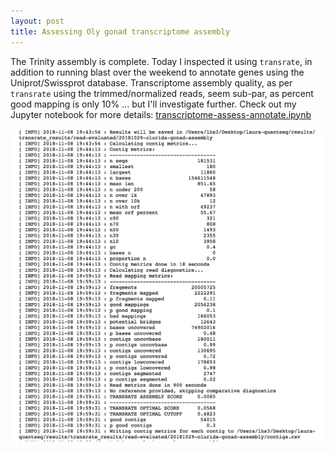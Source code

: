 ```yaml
---
layout: post
title: Assessing Oly gonad transcriptome assembly 
---
```


The Trinity assembly is complete. Today I inspected it using `transrate`, in addition to running blast over the weekend to annotate genes using the Uniprot/Swissprot database. Transcriptome assembly quality, as per `transrate` using the trimmed/normalized reads, seem sub-par, as percent good mapping is only 10% ... but I'll investigate further. Check out my Jupyter notebook for more details: [transcriptome-assess-annotate.ipynb](https://github.com/fish546-2018/laura-quantseq/blob/master/notebooks/transcriptome-assess-annotate.ipynb)

![transcrate screen shot](https://github.com/laurahspencer/LabNotebook/blob/master/images/2018-11-08-transrate.png?raw=true)

